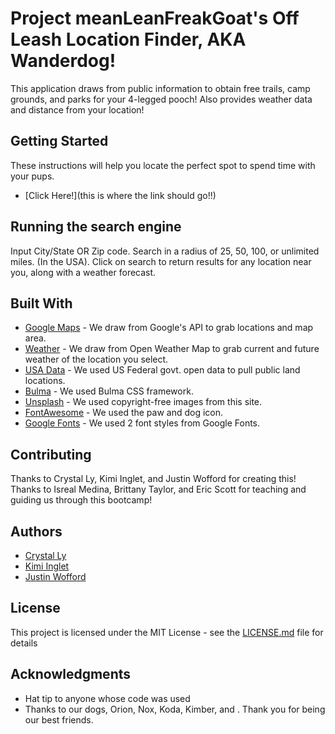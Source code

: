 # Project meanLeanFreakGoat's Off Leash Location Finder, AKA Wanderdog!

This application draws from public information to obtain free trails, camp grounds, and parks for your 4-legged pooch! Also provides weather data and distance from your location!

## Getting Started

These instructions will help you locate the perfect spot to spend time with your pups.
* [Click Here!](this is where the link should go!!)

## Running the search engine

Input City/State OR Zip code. 
Search in a radius of 25, 50, 100, or unlimited miles. (In the USA).
Click on search to return results for any location near you, along with a weather forecast.

## Built With

* [Google Maps](https://www.google.com/maps) - We draw from Google's API to grab locations and map area.
* [Weather](https://openweathermap.org/) - We draw from Open Weather Map to grab current and future weather of the location you select.
* [USA Data](https://www.data.gov/) - We used US Federal govt. open data to pull public land locations.
* [Bulma](https://bulma.io/documentation/) - We used Bulma CSS framework. 
* [Unsplash](https://unsplash.com/t/animals) - We used copyright-free images from this site.
* [FontAwesome](https://fontawesome.com/) - We used the paw and dog icon.
* [Google Fonts](https://fonts.google.com/) - We used 2 font styles from Google Fonts.

## Contributing

Thanks to Crystal Ly, Kimi Inglet, and Justin Wofford for creating this!
Thanks to Isreal Medina, Brittany Taylor, and Eric Scott for teaching and guiding us through this bootcamp!

## Authors

* [Crystal Ly](https://github.com/cml2377)
* [Kimi Inglet](https://github.com/kimiinglet)
* [Justin Wofford](https://github.com/JayDub21)

## License

This project is licensed under the MIT License - see the [LICENSE.md](LICENSE.md) file for details

## Acknowledgments

* Hat tip to anyone whose code was used
* Thanks to our dogs, Orion, Nox, Koda, Kimber, and . Thank you for being our best friends.
